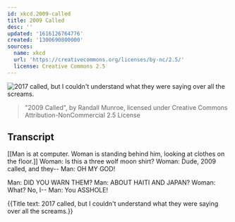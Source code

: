 ```yaml
---
id: xkcd.2009-called
title: 2009 Called
desc: ''
updated: '1616126764776'
created: '1300690800000'
sources:
  name: xkcd
  url: 'https://creativecommons.org/licenses/by-nc/2.5/'
  license: Creative Commons 2.5
---
```

![2017 called, but I couldn't understand what they were saying over all the screams.](https://imgs.xkcd.com/comics/2009_called.png)
> "2009 Called", by Randall Munroe, licensed under Creative Commons Attribution-NonCommercial 2.5 License

## Transcript
[[Man is at computer. Woman is standing behind him, looking at clothes on the floor.]]
Woman: Is this a three wolf moon shirt?
Woman: Dude, 2009 called, and they--
Man: OH MY GOD!

Man: DID YOU WARN THEM?
Man: ABOUT HAITI AND JAPAN?
Woman: What? No, I--
Man: You ASSHOLE!

{{Title text: 2017 called, but I couldn't understand what they were saying over all the screams.}}
